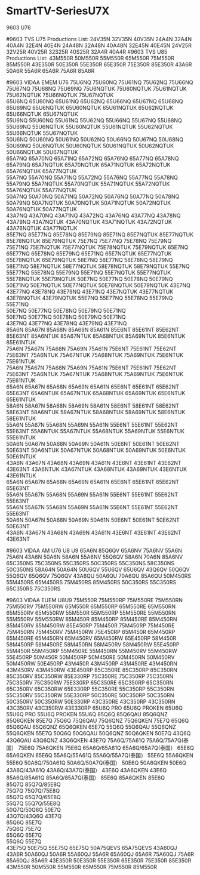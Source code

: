# SmartTV-SeriesU7X
9603 U76

#9603 TVS U75
Productions List: 24V35N 32V35N 40V35N 24A4N 32A4N 40A4N 32E4N 40E4N 24A48N 32A48N 40A48N 32E45N 40E45N 24V25R 32V25R 40V25R 32S25R 40S25R 32A4R 40A4R
#9603 TVS U85
Productions List: 43M550R 50M550R 55M550R 65M550R 75M550R 85M550R 43E350R 50E350R 55E350R 65E350R 75E350R 85E350R 43A6R 50A6R 55A6R 65A6R 75A6R 85A6R

#9603 VIDAA EMEM U76
75U6NQ	75U60NQ	75U61NQ	75U62NQ	75U66NQ	75U67NQ	75U68NQ	75U69NQ		75U6NQTUK	75U60NQTUK	75U61NQTUK	75U62NQTUK	75U66NQTUK	75U67NQTUK		
65U6NQ	65U60NQ	65U61NQ	65U62NQ	65U66NQ	65U67NQ	65U68NQ	65U69NQ		65U6NQTUK	65U60NQTUK	65U61NQTUK	65U62NQTUK	65U66NQTUK	65U67NQTUK		
55U6NQ	55U60NQ	55U61NQ	55U62NQ	55U66NQ	55U67NQ	55U68NQ	55U69NQ		55U6NQTUK	55U60NQTUK	55U61NQTUK	55U62NQTUK	55U66NQTUK	55U67NQTUK		
50U6NQ	50U60NQ	50U61NQ	50U62NQ	50U66NQ	50U67NQ	50U68NQ	50U69NQ		50U6NQTUK	50U60NQTUK	50U61NQTUK	50U62NQTUK	50U66NQTUK	50U67NQTUK		
65A7NQ	65A70NQ	65A71NQ	65A72NQ	65A76NQ	65A77NQ	65A78NQ	65A79NQ		65A7NQTUK	65A70NQTUK	65A71NQTUK	65A72NQTUK	65A76NQTUK	65A77NQTUK		
55A7NQ	55A70NQ	55A71NQ	55A72NQ	55A76NQ	55A77NQ	55A78NQ	55A79NQ		55A7NQTUK	55A70NQTUK	55A71NQTUK	55A72NQTUK	55A76NQTUK	55A77NQTUK		
50A7NQ	50A70NQ	50A71NQ	50A72NQ	50A76NQ	50A77NQ	50A78NQ	50A79NQ		50A7NQTUK	50A70NQTUK	50A71NQTUK	50A72NQTUK	50A76NQTUK	50A77NQTUK		
43A7NQ	43A70NQ	43A71NQ	43A72NQ	43A76NQ	43A77NQ	43A78NQ	43A79NQ		43A7NQTUK	43A70NQTUK	43A71NQTUK	43A72NQTUK	43A76NQTUK	43A77NQTUK		
85E7NQ	85E77NQ	85E78NQ	85E79NQ	85E71NQ	85E7NQTUK	85E77NQTUK 	85E78NQTUK	85E79NQTUK
75E7NQ	75E77NQ	75E78NQ	75E79NQ	75E71NQ	75E7NQTUK	75E77NQTUK 	75E78NQTUK	75E79NQTUK
65E7NQ	65E77NQ	65E78NQ	65E79NQ	65E71NQ	65E7NQTUK	65E77NQTUK	65E78NQTUK	65E79NQTUK
58E7NQ	58E77NQ	58E78NQ	58E79NQ	58E71NQ	58E7NQTUK	58E77NQTUK	58E78NQTUK	58E79NQTUK
55E7NQ	55E77NQ	55E78NQ	55E79NQ	55E71NQ	55E7NQTUK	55E77NQTUK	55E78NQTUK	55E79NQTUK
50E7NQ	50E77NQ	50E78NQ	50E79NQ	50E71NQ	50E7NQTUK	50E77NQTUK	50E78NQTUK	50E79NQTUK
43E7NQ	43E77NQ	43E78NQ	43E79NQ	43E71NQ	43E7NQTUK	43E77NQTUK	43E78NQTUK	43E79NQTUK
55E7NQ	55E77NQ	55E78NQ	55E79NQ	55E71NQ								
50E7NQ	50E77NQ	50E78NQ	50E79NQ	50E71NQ								
50E7NQ	50E77NQ	50E78NQ	50E79NQ	50E71NQ								
43E7NQ	43E77NQ	43E78NQ	43E79NQ	43E71NQ								
85A6N	85A67N	85A68N	85A69N	85A61N	85E6NT	85E61NT	85E62NT	85E63NT		85A6NTUK	85A67NTUK	85A68NTUK	85A69NTUK	85E6NTUK	85E61NTUK		
75A6N	75A67N	75A68N	75A69N	75A61N	75E6NT	75E61NT	75E62NT	75E63NT		75A6NTUK	75A67NTUK	75A68NTUK	75A69NTUK	75E6NTUK	75E61NTUK		
75A6N	75A67N	75A68N	75A69N	75A61N	75E6NT	75E61NT	75E62NT	75E63NT		75A6NTUK	75A67NTUK	75A68NTUK	75A69NTUK	75E6NTUK	75E61NTUK		
65A6N	65A67N	65A68N	65A69N	65A61N	65E6NT	65E61NT	65E62NT	65E63NT		65A6NTUK	65A67NTUK	65A68NTUK	65A69NTUK	65E6NTUK	65E61NTUK		
58A6N	58A67N	58A68N	58A69N	58A61N	58E6NT	58E61NT	58E62NT	58E63NT		58A6NTUK	58A67NTUK	58A68NTUK	58A69NTUK	58E6NTUK	58E61NTUK		
55A6N	55A67N	55A68N	55A69N	55A61N	55E6NT	55E61NT	55E62NT	55E63NT		55A6NTUK	55A67NTUK	55A68NTUK	55A69NTUK	55E6NTUK	55E61NTUK		
50A6N	50A67N	50A68N	50A69N	50A61N	50E6NT	50E61NT	50E62NT	50E63NT		50A6NTUK	50A67NTUK	50A68NTUK	50A69NTUK	50E6NTUK	50E61NTUK		
43A6N	43A67N	43A68N	43A69N	43A61N	43E6NT	43E61NT	43E62NT	43E63NT		43A6NTUK	43A67NTUK	43A68NTUK	43A69NTUK	43E6NTUK	43E61NTUK		
65A6N	65A67N	65A68N	65A69N	65A61N	65E6NT	65E61NT	65E62NT	65E63NT									
55A6N	55A67N	55A68N	55A69N	55A61N	55E6NT	55E61NT	55E62NT	55E63NT									
55A6N	55A67N	55A68N	55A69N	55A61N	55E6NT	55E61NT	55E62NT	55E63NT									
50A6N	50A67N	50A68N	50A69N	50A61N	50E6NT	50E61NT	50E62NT	50E63NT									
43A6N	43A67N	43A68N	43A69N	43A61N	43E6NT	43E61NT	43E62NT	43E63NT									

#9603 VIDAA AM U76 U8 U9
65A6N 85Q6QV 65A6NV 75A6NV 55A6N 75A6N 43A6N 50A6N 58A6N 55A6NV 55Q6QV 58A6N 70A6N 85A6NV
65C350NS 75C350NS 55C350RS 50C350RS 55C350NS 58C350NS 50C350NS 58A64N 50A64N 50U6QV 55U6QV 65U6QV 
43Q6QV 50Q6QV 55Q6QV 65Q6QV 75Q6QV 
43A6QU 50A6QU 70A6QU 85A6QU
50M450RS 55M450RS 65M450RS 75M450RS 85M450RS
50C350RS 55C350RS 65C350RS 75C350RS

#9603 VIDAA EUEM U8U9
75M550R 75M550RP 75M550RE 75M550RN 75M550RV 75M550RW 65M550R 65M550RP 65M550RE 65M550RN 65M550RV 65M550RW 55M550R 55M550RP 55M550RE 55M550RN 55M550RV 55M550RW 85M450R 85M450RP 85M450RE 85M450RN 85M450RV 85M450RW 85E450RP 75M450R 75M450RP 75M450RE 75M450RN 75M450RV 75M450RW 75E450RP 65M450R 65M450RP 65M450RE 65M450RN 65M450RV 65M450RW 65E450RP 58M450R 58M450RP 58M450RE 58M450RN 58M450RV 58M450RW 55E450RP 55M450R 55M450RP 55M450RE 55M450RN 55M450RV 55M450RW 55E450RP 50M450R 50M450RP 50M450RE 50M450RN 50M450RV 50M450RW 50E450RP 43M450R 43M450RP 43M450RE 43M450RN 43M450RV 43M450RW 43E450RP 85C350RE 85C350RP 85C350RN 85C350RV 85C350RW 85E330RP 75C350RE 75C350RP 75C350RN 75C350RV 75C350RW 75E330RP 65C350RE 65C350RP 65C350RN 65C350RV 65C350RW 65E330RP 55C350RE 55C350RP 55C350RN 55C350RV 55C350RW 55E330RP 50C350RE 50C350RP 50C350RN 50C350RV 50C350RW 50E330RP 43C350RE 43C350RP 43C350RN 43C350RV 43C350RW 43E330RP 
65U6Q PRO 65U6Q PROKEN	65U6Q 55U6Q PRO 55U6Q PROKEN	55U6Q
85Q6Q	85Q6QAU	85Q6QNZ 85Q6QKEN	85E7Q
75Q6Q	75Q6QAU	75Q6QNZ 75Q6QKEN	75E7Q
65Q6Q	65Q6QAU	65Q6QNZ 65Q6QKEN	65E7Q
55Q6Q	55Q6QAU	55Q6QNZ 55Q6QKEN	55E7Q
50Q6Q	50Q6QAU	50Q6QNZ 50Q6QKEN	50E7Q
43Q6Q	43Q6QAU	43Q6QNZ 43Q6QKEN	43E7Q
75A6Q/75A61Q 75A6Q/75A7Q(泰国）	75E6Q	75A6QKEN	75E6Q
65A6Q/65A61Q 65A6Q/65A7Q(泰国）	65E6Q	65A6QKEN	65E6Q
55A6Q/55A61Q 55A6Q/55A7Q(泰国）	55E6Q	55A6QKEN	55E6Q
50A6Q/750A61Q 50A6Q/50A7Q(泰国）	50E6Q	50A6QKEN	50E6Q
43A6Q/43A61Q 43A6Q/43A7Q(泰国）	43E6Q	43A6QKEN	43E6Q
85A6Q/85A61Q 85A6Q/85A7Q(泰国）	85E6Q	85A6QKEN	85E6Q	
85Q7Q	85Q7Q/85E8Q		
75Q7Q	75Q7Q/75E8Q		
65Q7Q	65Q7Q/65E8Q		
55Q7Q	55Q7Q/55E8Q		
50Q7Q/50Q6Q	50E7Q		
43Q7Q/43Q6Q	43E7Q		
85Q6Q	85E7Q		
75Q6Q	75E7Q		
65Q6Q	65E7Q		
55Q6Q	55E7Q		
43E75Q	50E75Q	55E75Q	65E75Q
 50A75QEVS 65A75QEVS
 43A60QJ 43A6R 50A60QJ 50A6R 55A60QJ 55A6R 65A60QJ 65A6R 75A60QJ 75A6R 85A60QJ 85A6R 43E350R 50E350R 55E350R 65E350R 75E350R 85E350R 43M550R 50M550R 55M550R 65M550R 75M550R 85M550R